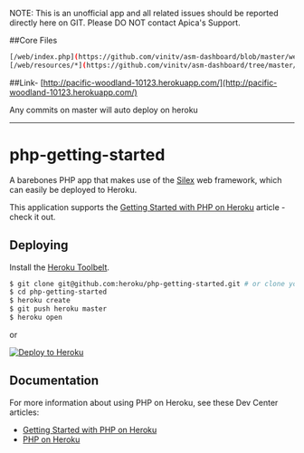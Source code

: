 NOTE: This is an unofficial app and all related issues should be reported directly here on GIT. Please DO NOT contact Apica's Support.

##Core Files
```sh
[/web/index.php](https://github.com/vinitv/asm-dashboard/blob/master/web/index.php)
[/web/resources/*](https://github.com/vinitv/asm-dashboard/tree/master/web/resources)

```
##Link- [http://pacific-woodland-10123.herokuapp.com/](http://pacific-woodland-10123.herokuapp.com/)

Any commits on master will auto deploy on heroku


*****

# php-getting-started

A barebones PHP app that makes use of the [Silex](http://silex.sensiolabs.org/) web framework, which can easily be deployed to Heroku.

This application supports the [Getting Started with PHP on Heroku](https://devcenter.heroku.com/articles/getting-started-with-php) article - check it out.

## Deploying

Install the [Heroku Toolbelt](https://toolbelt.heroku.com/).

```sh
$ git clone git@github.com:heroku/php-getting-started.git # or clone your own fork
$ cd php-getting-started
$ heroku create
$ git push heroku master
$ heroku open
```

or

[![Deploy to Heroku](https://www.herokucdn.com/deploy/button.png)](https://heroku.com/deploy)

## Documentation

For more information about using PHP on Heroku, see these Dev Center articles:

- [Getting Started with PHP on Heroku](https://devcenter.heroku.com/articles/getting-started-with-php)
- [PHP on Heroku](https://devcenter.heroku.com/categories/php)
